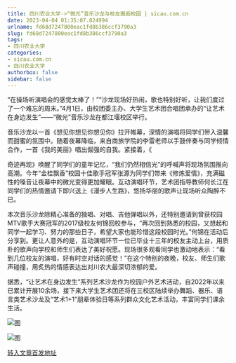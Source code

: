 ```yaml
---
title: 四川农业大学->“微光”音乐沙龙与校友邂逅校园 | sicau.com.cn
date: 2023-04-04 01:35:07.824994
urlname: fd68d7247800eac1fd8b386ccf3790a3
slug: fd68d7247800eac1fd8b386ccf3790a3
tags: 
- 四川农业大学
categories:
- sicau.com.cn
- 四川农业大学
authorbox: false
sidebar: false
---
```

“在操场听演唱会的感觉太棒了！”“沙龙现场好热闹，歌也特别好听，让我们度过了一个难忘的周末。”4月1日，由校团委主办、大学生艺术团合唱团承办的“让艺术在身边发生”——“微光”音乐沙龙在都江堰校区举行。  

音乐沙龙以一首《想见你想见你想见你》拉开帷幕，深情的演唱将同学们带入温馨而甜蜜的氛围中。随着夜幕降临，来自商旅学院的李雷老师以手鼓伴奏与同学倾情合作，一首《我的美丽》唱出倔强的自我。紧接着，《
<!--more-->
奇迹再现》唤醒了同学们的童年记忆，“我们仍然相信光”的呼喊声将现场氛围推向高潮。今年“金桂飘香”校园十佳歌手冠军张源为同学们带来《修炼爱情》，充满磁性的嗓音让夜幕中的微光变得更加耀眼。互动演唱环节，艺术团指导教师何长江在同学们的热情邀请下即兴送上《漫步人生路》，悠扬华丽的歌声让现场听众陶醉不已。

本次音乐沙龙除精心准备的独唱、对唱、吉他弹唱以外，还特别邀请到曾获校园MTV歌手大赛冠军的2017级校友何锦回校参与，“再次回到熟悉的校园，又想起和同学一起学习、努力的那些日子，希望大家也能珍惜这段校园时光。”何锦在活动后分享到。更让人意外的是，互动演唱环节一位已毕业十三年的校友主动上台，用质朴的歌声向学校和师生们表达了美好祝愿。现场很多观看同学也激动地表示：“看到几位校友的演唱，好有时空对话的感觉！”在这个特别的夜晚，校友、师生们歌声碰撞，用炙热的情感表达出对川农大最深切浓郁的爱。

据悉，“让艺术在身边发生”系列艺术沙龙作为校园户外艺术活动，自2022年以来已累计开展10余场，接下来大学生艺术团还将在三校区陆续举办舞蹈、器乐、语言类艺术沙龙及“艺术1+1”朋辈体验日等系列群众文化艺术活动，丰富同学们课余生活。

![图](https://news.sicau.edu.cn/__local/2/69/59/3646E7FFBA62D865AC857340C86_50906A5F_1F3B0.jpg)

![图](https://news.sicau.edu.cn/__local/8/CC/A8/429E349C36D4A95D28A12D6EC7F_AFB9D1E9_33CB5.jpg)

[转入文章首发地址](https://news.sicau.edu.cn/info/1078/71673.htm)